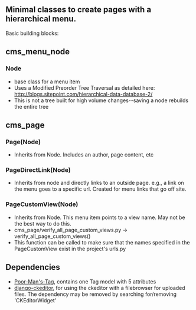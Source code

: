
## Minimal classes to create pages with a hierarchical menu. 

Basic building blocks:

## cms_menu_node
### Node 
* base class for a menu item
* Uses a Modified Preorder Tree Traversal as detailed here: http://blogs.sitepoint.com/hierarchical-data-database-2/	
* This is not a tree built for high volume changes--saving a node rebuilds the entire tree

## cms_page
### Page(Node)
* Inherits from Node.  Includes an author, page content, etc

### PageDirectLink(Node)
* Inherits from node and directly links to an outside page. e.g., a link on the menu goes to a specific url.  Created for menu links that go off site.

### PageCustomView(Node)
* Inherits from Node.  This menu item points to a view name.  May not be the best way to do this.
* cms_page/verify_all_page_custom_views.py -> verify_all_page_custom_views()
* This function can be called to make sure that the names specified in the PageCustomView exist in the project's urls.py

## Dependencies
* [Poor-Man's-Tag](https://github.com/raprasad/Poor-Mans-Tag), contains one Tag model with 5 attributes
* [django-ckeditor](https://github.com/raprasad/django-ckeditor), for using the ckeditor with a filebrowser for uploaded files.  The dependency may be removed by searching for/removing 'CKEditorWidget'

